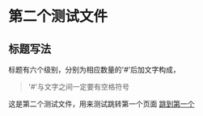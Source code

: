 # 第二个测试文件

## 标题写法

标题有六个级别，分别为相应数量的'#'后加文字构成，
> '#'与文字之间一定要有空格符号

这是第二个测试文件，用来测试跳转第一个页面
[跳到第一个](.\test)
